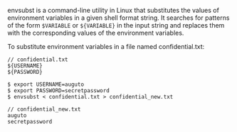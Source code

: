 envsubst is a command-line utility in Linux that substitutes the values of environment variables in a given shell format string. It searches for patterns of the form `$VARIABLE` or `${VARIABLE}` in the input string and replaces them with the corresponding values of the environment variables.

To substitute environment variables in a file named confidential.txt:

```
// confidential.txt
${USERNAME}
${PASSWORD}

```

```
$ export USERNAME=auguto
$ export PASSWORD=secretpassword
$ envsubst < confidential.txt > confidential_new.txt
```


```
// confidential_new.txt
auguto
secretpassword
```
